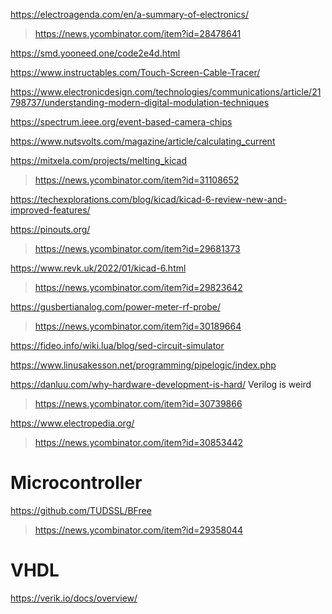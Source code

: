 https://electroagenda.com/en/a-summary-of-electronics/
> https://news.ycombinator.com/item?id=28478641

https://smd.yooneed.one/code2e4d.html

https://www.instructables.com/Touch-Screen-Cable-Tracer/

https://www.electronicdesign.com/technologies/communications/article/21798737/understanding-modern-digital-modulation-techniques

https://spectrum.ieee.org/event-based-camera-chips

https://www.nutsvolts.com/magazine/article/calculating_current

https://mitxela.com/projects/melting_kicad
> https://news.ycombinator.com/item?id=31108652

https://techexplorations.com/blog/kicad/kicad-6-review-new-and-improved-features/

https://pinouts.org/
> https://news.ycombinator.com/item?id=29681373

https://www.revk.uk/2022/01/kicad-6.html
> https://news.ycombinator.com/item?id=29823642

https://gusbertianalog.com/power-meter-rf-probe/
> https://news.ycombinator.com/item?id=30189664

https://fideo.info/wiki.lua/blog/sed-circuit-simulator

https://www.linusakesson.net/programming/pipelogic/index.php

https://danluu.com/why-hardware-development-is-hard/ Verilog is weird
> https://news.ycombinator.com/item?id=30739866

https://www.electropedia.org/
> https://news.ycombinator.com/item?id=30853442

# Microcontroller
https://github.com/TUDSSL/BFree
> https://news.ycombinator.com/item?id=29358044


# VHDL
https://verik.io/docs/overview/ 